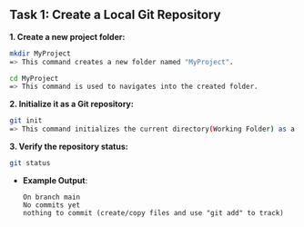 ## **Task 1: Create a Local Git Repository**

**1. Create a new project folder:**  
   ```bash
   mkdir MyProject
   => This command creates a new folder named "MyProject".

   cd MyProject
   => This command is used to navigates into the created folder.
   ```
**2. Initialize it as a Git repository:**  
   ```bash
   git init
   => This command initializes the current directory(Working Folder) as a Git repository.
   ```

**3. Verify the repository status:**  
   ```bash
   git status
   
   ```
   - **Example Output**:  
     ```
     On branch main
     No commits yet
     nothing to commit (create/copy files and use "git add" to track)
     ```
